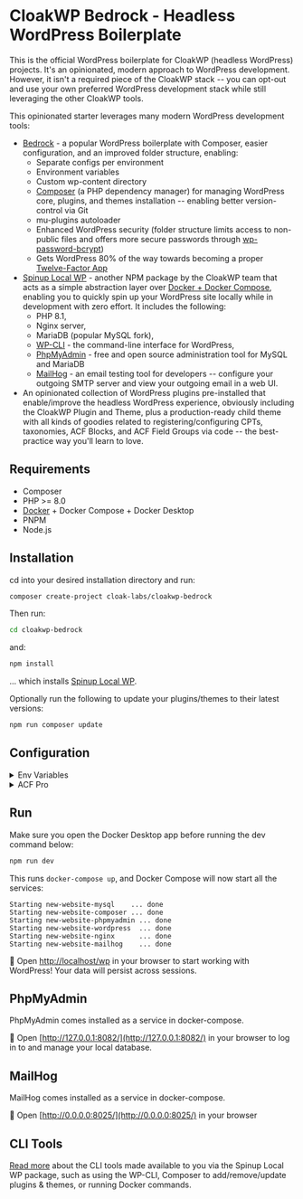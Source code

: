 # CloakWP Bedrock - Headless WordPress Boilerplate

This is the official WordPress boilerplate for CloakWP (headless WordPress) projects. It's an opinionated, modern approach to WordPress development. However, it isn't a required piece of the CloakWP stack -- you can opt-out and use your own preferred WordPress development stack while still leveraging the other CloakWP tools.

This opinionated starter leverages many modern WordPress development tools:

- [Bedrock](https://roots.io/bedrock/) - a popular WordPress boilerplate with Composer, easier configuration, and an improved folder structure, enabling:
  - Separate configs per environment
  - Environment variables
  - Custom wp-content directory
  - [Composer](https://getcomposer.org/) (a PHP dependency manager) for managing WordPress core, plugins, and themes installation -- enabling better version-control via Git
  - mu-plugins autoloader
  - Enhanced WordPress security (folder structure limits access to non-public files and offers more secure passwords through [wp-password-bcrypt](https://github.com/roots/wp-password-bcrypt))
  - Gets WordPress 80% of the way towards becoming a proper [Twelve-Factor App](http://12factor.net/)
- [Spinup Local WP](https://github.com/cloak-labs/spinup-local-wp) - another NPM package by the CloakWP team that acts as a simple abstraction layer over [Docker + Docker Compose](https://docs.docker.com/compose/), enabling you to quickly spin up your WordPress site locally while in development with zero effort. It includes the following:
  - PHP 8.1,
  - Nginx server,
  - MariaDB (popular MySQL fork),
  - [WP-CLI](https://wp-cli.org/) - the command-line interface for WordPress,
  - [PhpMyAdmin](https://www.phpmyadmin.net/) - free and open source administration tool for MySQL and MariaDB
  - [MailHog](https://github.com/mailhog/MailHog) - an email testing tool for developers -- configure your outgoing SMTP server and view your outgoing email in a web UI.
- An opinionated collection of WordPress plugins pre-installed that enable/improve the headless WordPress experience, obviously including the CloakWP Plugin and Theme, plus a production-ready child theme with all kinds of goodies related to registering/configuring CPTs, taxonomies, ACF Blocks, and ACF Field Groups via code -- the best-practice way you'll learn to love.

## Requirements

- Composer
- PHP >= 8.0
- [Docker](https://www.docker.com/get-started) + Docker Compose + Docker Desktop
- PNPM
- Node.js

## Installation

cd into your desired installation directory and run:

```bash
composer create-project cloak-labs/cloakwp-bedrock
```

Then run:

```bash
cd cloakwp-bedrock
```

and:

```bash
npm install
```

... which installs [Spinup Local WP](https://github.com/cloak-labs/spinup-local-wp).

Optionally run the following to update your plugins/themes to their latest versions:

```bash
npm run composer update
```

## Configuration

<details>
 <summary>Env Variables</summary>
The Composer install command above will automatically copy the `.env.example` file to a `.env` file that you can now edit.

- Ensure you modify the `APP_NAME` variable for each project, to ensure you don't end up with clashing Docker Containers.
- You may need to modify `VOLUME_WORDPRESS_PATH` if the "run" commands detailed further below don't work. This variable must point to your WordPress installation folder relative to wherever the `spinup-local-wp` node package root is installed; it should work out-of-the-box with NPM, but not with PNPM which installs packages in a different location.
- Optionally adjust the `DB_NAME`, `DB_USER`, and `DB_PASSWORD` variables to be more secure and to match your production environment.
- Modify `.env.local` to override any production variables from `.env` for local development purposes. It is configured by default to cover the required overrides, such as overriding your decoupled front-end's production URL with `http://localhost:5000` via the `MY_FRONTEND_URL` variable.

Note: `.env` is gitignored by default, and you likely want to keep it that way to keep your production values secure/secret. So, remember to manually add your `.env` to your production server environment, or build your own solution for automating that (this will likely be the topic of a guide in the future).

</details>

<details>
 <summary>ACF Pro</summary>

It is highly recommended to purchase an Advanced Custom Fields (ACF) Pro license [here](https://www.advancedcustomfields.com/pro/#pricing-table), and install by running:

```bash
npm run composer require wpengine/advanced-custom-fields-pro
```

ACF Pro enables content-modelling features that most headless sites will require, such as repeater fields, ACF blocks, options pages, the gallery field, and more.

Installing ACF Pro via composer requires a couple extra steps, since they need to validate your license. Follow [this article](https://www.advancedcustomfields.com/resources/installing-acf-pro-with-composer/) to create an `auth.json` file within the CloakWP Bedrock root folder (i.e. alongside `composer.json`).

</details>

## Run

Make sure you open the Docker Desktop app before running the dev command below:

```bash
npm run dev
```

This runs `docker-compose up`, and Docker Compose will now start all the services:

```shell
Starting new-website-mysql    ... done
Starting new-website-composer ... done
Starting new-website-phpmyadmin ... done
Starting new-website-wordpress  ... done
Starting new-website-nginx      ... done
Starting new-website-mailhog    ... done
```

🚀 Open [http://localhost/wp](http://localhost/wp) in your browser to start working with WordPress! Your data will persist across sessions.

## PhpMyAdmin

PhpMyAdmin comes installed as a service in docker-compose.

🚀 Open [http://127.0.0.1:8082/](http://127.0.0.1:8082/) in your browser to log in to and manage your local database.

## MailHog

MailHog comes installed as a service in docker-compose.

🚀 Open [http://0.0.0.0:8025/](http://0.0.0.0:8025/) in your browser

## CLI Tools

[Read more](https://github.com/cloak-labs/cloakwp/tree/feat/localwp/packages/spinup-local-wp) about the CLI tools made available to you via the Spinup Local WP package, such as using the WP-CLI, Composer to add/remove/update plugins & themes, or running Docker commands.
